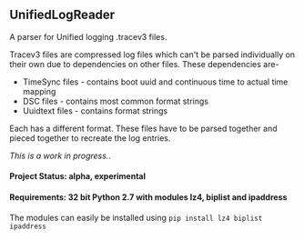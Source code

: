## UnifiedLogReader
A parser for Unified logging .tracev3 files.

Tracev3 files are compressed log files which can't be parsed individually on their own due to dependencies on other files. These dependencies are-
* TimeSync files - contains boot uuid and continuous time to actual time mapping
* DSC files - contains most common format strings 
* Uuidtext files - contains format strings

Each has a different format. These files have to be parsed together and pieced together to recreate the log entries. 

_This is a work in progress.._

#### Project Status: alpha, experimental
#### Requirements: 32 bit Python 2.7 with modules lz4, biplist and ipaddress
The modules can easily be installed using `pip install lz4 biplist ipaddress`
